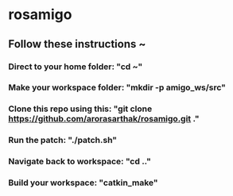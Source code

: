 # rosamigo

## Follow these instructions ~
### Direct to your home folder: "cd ~"
### Make your workspace folder: "mkdir -p amigo_ws/src"
### Clone this repo using this: "git clone https://github.com/arorasarthak/rosamigo.git ."
### Run the patch: "./patch.sh"
### Navigate back to workspace: "cd .."
### Build your workspace: "catkin_make"

